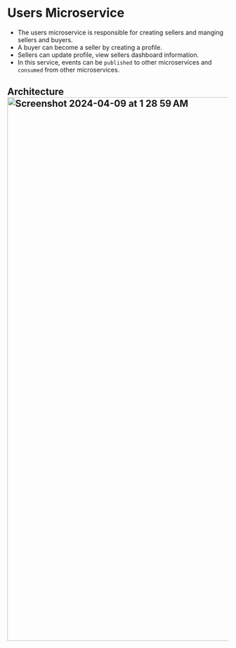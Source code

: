 # Users Microservice
* The users microservice is responsible for creating sellers and manging sellers and buyers.
* A buyer can become a seller by creating a profile.
* Sellers can update profile, view sellers dashboard information.
* In this service, events can be `published` to other microservices and `consumed` from other microservices.

## Architecture<img width="1238" alt="Screenshot 2024-04-09 at 1 28 59 AM" src="https://github.com/sachinSingh53/users-microservice/assets/96944676/610bbb55-4961-4f14-8881-046e7ffca43a">

